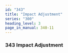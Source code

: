 ```yaml
---
id: "343"
title: "Impact Adjustment"
series: "300"
heading_level: 3
page_in_manual: 340-11
---
```


### 343 Impact Adjustment